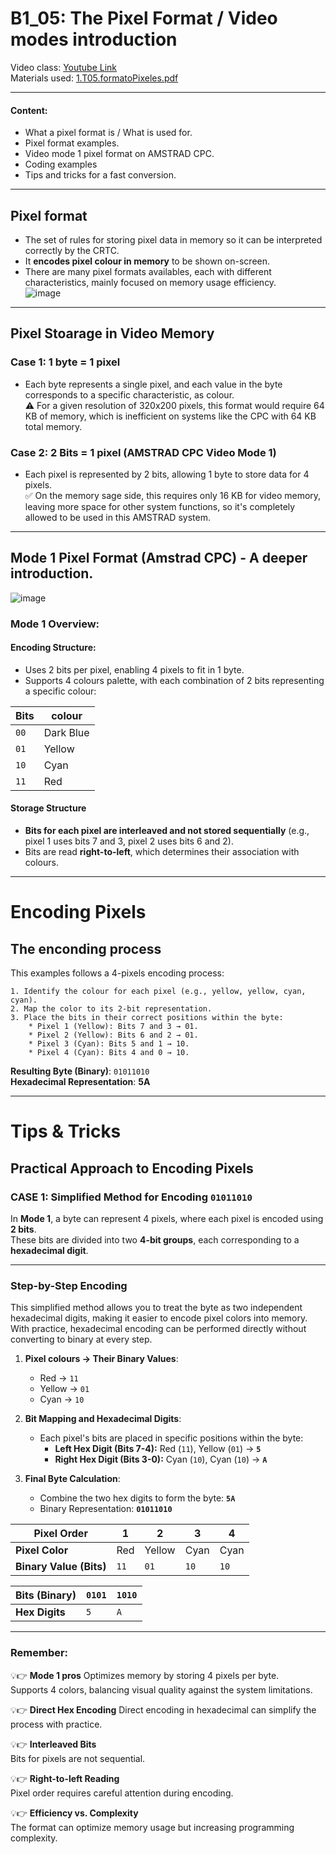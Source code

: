# B1_05: The Pixel Format / Video modes introduction
Video class: [Youtube Link](https://youtu.be/1v2DKEWMKNg)    
Materials used: [ 1.T05.formatoPixeles.pdf ](https://github.com/alexandrglm/elearning_tools/blob/9fbf9fd84dfc8a0c79fb6fee964eee4361816353/z80asmmooc/contents/Course/MODULE_1%3ASprite_in_machine_Code/B01_THEORY/B01_materials/1.T03.laMagiaDelHexadecimal.pdf)  
***

#### Content:  
- What a pixel format is / What is used for.  
- Pixel format examples.  
- Video mode 1 pixel format on AMSTRAD CPC.  
- Coding examples
- Tips and tricks for a fast conversion.  
***

## Pixel format
- The set of rules for storing pixel data in memory so it can be interpreted correctly by the CRTC.  
- It **encodes pixel colour in memory** to be shown on-screen.  
- There are many pixel formats availables, each with different characteristics, mainly focused on memory usage efficiency.  
![image](https://github.com/user-attachments/assets/70252140-60f7-4292-8f20-5e6e2dde4365)

***
## Pixel Stoarage in Video Memory
### Case 1: 1 byte = 1 pixel
* Each byte represents a single pixel, and each value in the byte corresponds to a specific characteristic, as colour.    
⚠️ For a given resolution of 320x200 pixels, this format would require 64 KB of memory, which is inefficient on systems like the CPC with 64 KB total memory.  

### Case 2: 2 Bits = 1 pixel (AMSTRAD CPC Video Mode 1)
* Each pixel is represented by 2 bits, allowing 1 byte to store data for 4 pixels.  
✅ On the memory sage side, this requires only 16 KB for video memory, leaving more space for other system functions, so it's completely allowed to be used in this AMSTRAD system.  
***
## Mode 1 Pixel Format (Amstrad CPC) - A deeper introduction.
![image](https://github.com/user-attachments/assets/6ef9f919-5a26-4c2c-95c7-3d1893923600)

### Mode 1 Overview:
#### Encoding Structure:
- Uses 2 bits per pixel, enabling 4 pixels to fit in 1 byte.  
- Supports 4 colours palette, with each combination of 2 bits representing a specific colour:  

| **Bits** | **colour**     |
|----------|---------------|
| `00`     | Dark Blue     |
| `01`     | Yellow        |
| `10`     | Cyan          |
| `11`     | Red           |

#### Storage Structure
- **Bits for each pixel are interleaved and not stored sequentially** (e.g., pixel 1 uses bits 7 and 3, pixel 2 uses bits 6 and 2).  
- Bits are read **right-to-left**, which determines their association with colours.  
***
# Encoding Pixels
## The enconding process
This examples follows a 4-pixels encoding process:  

    1. Identify the colour for each pixel (e.g., yellow, yellow, cyan, cyan).  
    2. Map the color to its 2-bit representation.  
    3. Place the bits in their correct positions within the byte:  
        * Pixel 1 (Yellow): Bits 7 and 3 → 01. 
        * Pixel 2 (Yellow): Bits 6 and 2 → 01.  
        * Pixel 3 (Cyan): Bits 5 and 1 → 10.  
        * Pixel 4 (Cyan): Bits 4 and 0 → 10.  

**Resulting Byte (Binary)**: `01011010`  
**Hexadecimal Representation**: **5A**  
***
# Tips & Tricks
## Practical Approach to Encoding Pixels

### **CASE 1: Simplified Method for Encoding `01011010`**

In **Mode 1**, a byte can represent 4 pixels, where each pixel is encoded using **2 bits**.  
These bits are divided into two **4-bit groups**, each corresponding to a **hexadecimal digit**.
***

### **Step-by-Step Encoding**
This simplified method allows you to treat the byte as two independent hexadecimal digits, making it easier to encode pixel colors into memory.  
With practice, hexadecimal encoding can be performed directly without converting to binary at every step.  

1. **Pixel colours  →  Their Binary Values**:  
   - Red → `11`  
   - Yellow → `01`  
   - Cyan → `10`  

2. **Bit Mapping and Hexadecimal Digits**:  
   - Each pixel's bits are placed in specific positions within the byte:  
     - **Left Hex Digit (Bits 7-4):** Red (`11`), Yellow (`01`) → **`5`**  
     - **Right Hex Digit (Bits 3-0):** Cyan (`10`), Cyan (`10`) → **`A`**  

3. **Final Byte Calculation**:  
   - Combine the two hex digits to form the byte: **`5A`**  
   - Binary Representation: **`01011010`**


| **Pixel Order**      | 1     | 2      | 3     | 4      |
|-----------------------|-------|--------|-------|--------|
| **Pixel Color**       | Red   | Yellow | Cyan  | Cyan   |
| **Binary Value (Bits)** | `11`  | `01`   | `10`  | `10`   |

| **Bits (Binary)**     | `0101` | `1010` |
|-----------------------|--------|--------|
| **Hex Digits**        | `5`    | `A`    |

---

### Remember:

💡👉 **Mode 1 pros**
Optimizes memory by storing 4 pixels per byte.  
Supports 4 colors, balancing visual quality against the system limitations.  
  
💡👉 **Direct Hex Encoding**
Direct encoding in hexadecimal can simplify the process with practice.
  
💡👉 **Interleaved Bits**   
Bits for pixels are not sequential.  
  
💡👉 **Right-to-left Reading**  
Pixel order requires careful attention during encoding.  
  
💡👉 **Efficiency vs. Complexity**  
The format can optimize memory usage but increasing programming complexity.

 
